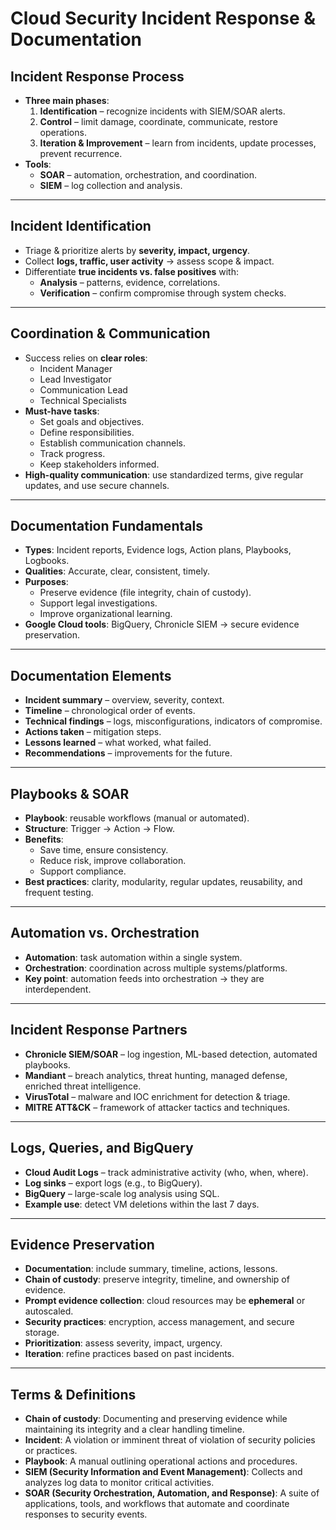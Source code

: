 # Cloud Security Incident Response & Documentation

## Incident Response Process
- **Three main phases**:  
  1. **Identification** – recognize incidents with SIEM/SOAR alerts.  
  2. **Control** – limit damage, coordinate, communicate, restore operations.  
  3. **Iteration & Improvement** – learn from incidents, update processes, prevent recurrence.  
- **Tools**:  
  - **SOAR** – automation, orchestration, and coordination.  
  - **SIEM** – log collection and analysis.  

---

## Incident Identification
- Triage & prioritize alerts by **severity, impact, urgency**.  
- Collect **logs, traffic, user activity** → assess scope & impact.  
- Differentiate **true incidents vs. false positives** with:  
  - **Analysis** – patterns, evidence, correlations.  
  - **Verification** – confirm compromise through system checks.  

---

## Coordination & Communication
- Success relies on **clear roles**:  
  - Incident Manager  
  - Lead Investigator  
  - Communication Lead  
  - Technical Specialists  
- **Must-have tasks**:  
  - Set goals and objectives.  
  - Define responsibilities.  
  - Establish communication channels.  
  - Track progress.  
  - Keep stakeholders informed.  
- **High-quality communication**: use standardized terms, give regular updates, and use secure channels.  

---

## Documentation Fundamentals
- **Types**: Incident reports, Evidence logs, Action plans, Playbooks, Logbooks.  
- **Qualities**: Accurate, clear, consistent, timely.  
- **Purposes**:  
  - Preserve evidence (file integrity, chain of custody).  
  - Support legal investigations.  
  - Improve organizational learning.  
- **Google Cloud tools**: BigQuery, Chronicle SIEM → secure evidence preservation.  

---

## Documentation Elements
- **Incident summary** – overview, severity, context.  
- **Timeline** – chronological order of events.  
- **Technical findings** – logs, misconfigurations, indicators of compromise.  
- **Actions taken** – mitigation steps.  
- **Lessons learned** – what worked, what failed.  
- **Recommendations** – improvements for the future.  

---

## Playbooks & SOAR
- **Playbook**: reusable workflows (manual or automated).  
- **Structure**: Trigger → Action → Flow.  
- **Benefits**:  
  - Save time, ensure consistency.  
  - Reduce risk, improve collaboration.  
  - Support compliance.  
- **Best practices**: clarity, modularity, regular updates, reusability, and frequent testing.  

---

## Automation vs. Orchestration
- **Automation**: task automation within a single system.  
- **Orchestration**: coordination across multiple systems/platforms.  
- **Key point**: automation feeds into orchestration → they are interdependent.  

---

## Incident Response Partners
- **Chronicle SIEM/SOAR** – log ingestion, ML-based detection, automated playbooks.  
- **Mandiant** – breach analytics, threat hunting, managed defense, enriched threat intelligence.  
- **VirusTotal** – malware and IOC enrichment for detection & triage.  
- **MITRE ATT&CK** – framework of attacker tactics and techniques.  

---

## Logs, Queries, and BigQuery
- **Cloud Audit Logs** – track administrative activity (who, when, where).  
- **Log sinks** – export logs (e.g., to BigQuery).  
- **BigQuery** – large-scale log analysis using SQL.  
- **Example use**: detect VM deletions within the last 7 days.  

---

## Evidence Preservation
- **Documentation**: include summary, timeline, actions, lessons.  
- **Chain of custody**: preserve integrity, timeline, and ownership of evidence.  
- **Prompt evidence collection**: cloud resources may be **ephemeral** or autoscaled.  
- **Security practices**: encryption, access management, and secure storage.  
- **Prioritization**: assess severity, impact, urgency.  
- **Iteration**: refine practices based on past incidents.  

---

## Terms & Definitions
- **Chain of custody**: Documenting and preserving evidence while maintaining its integrity and a clear handling timeline.  
- **Incident**: A violation or imminent threat of violation of security policies or practices.  
- **Playbook**: A manual outlining operational actions and procedures.  
- **SIEM (Security Information and Event Management)**: Collects and analyzes log data to monitor critical activities.  
- **SOAR (Security Orchestration, Automation, and Response)**: A suite of applications, tools, and workflows that automate and coordinate responses to security events.  
